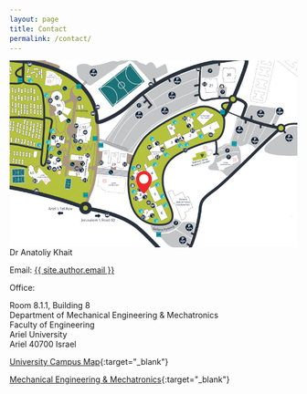 ```yaml
---
layout: page
title: Contact
permalink: /contact/
---
```


<img style="padding-right: 50px; float: left;" width="600px"
     alt="Campus Map"
     src="/img/Ariel_map.jpg">

Dr Anatoliy Khait

Email: <a class="u-email" href="mailto:{{ site.author.email }}">{{ site.author.email }}</a>

Office: 

Room 8.1.1, Building 8<br>
Department of Mechanical Engineering & Mechatronics<br>
Faculty of Engineering<br>
Ariel University<br>
Ariel 40700 Israel

[University Campus Map](https://www.ariel.ac.il/wp/wp-content/uploads/2019/03/AU-Campus-Map.pdf){:target="_blank"}

[Mechanical Engineering & Mechatronics](https://www.ariel.ac.il/wp/me/en/){:target="_blank"}